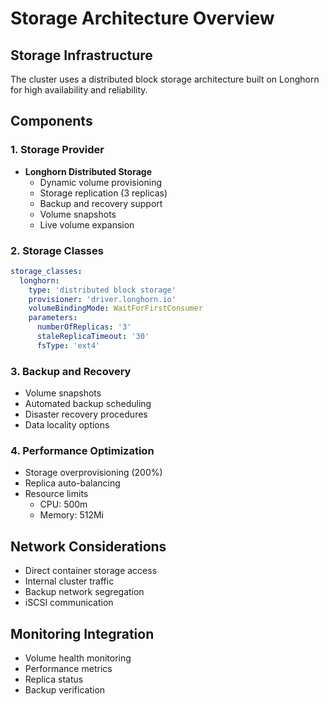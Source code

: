 # Storage Architecture Overview

## Storage Infrastructure

The cluster uses a distributed block storage architecture built on Longhorn for high availability and reliability.

## Components

### 1. Storage Provider

- **Longhorn Distributed Storage**
  - Dynamic volume provisioning
  - Storage replication (3 replicas)
  - Backup and recovery support
  - Volume snapshots
  - Live volume expansion

### 2. Storage Classes

```yaml
storage_classes:
  longhorn:
    type: 'distributed block storage'
    provisioner: 'driver.longhorn.io'
    volumeBindingMode: WaitForFirstConsumer
    parameters:
      numberOfReplicas: '3'
      staleReplicaTimeout: '30'
      fsType: 'ext4'
```

### 3. Backup and Recovery

- Volume snapshots
- Automated backup scheduling
- Disaster recovery procedures
- Data locality options

### 4. Performance Optimization

- Storage overprovisioning (200%)
- Replica auto-balancing
- Resource limits
  - CPU: 500m
  - Memory: 512Mi

## Network Considerations

- Direct container storage access
- Internal cluster traffic
- Backup network segregation
- iSCSI communication

## Monitoring Integration

- Volume health monitoring
- Performance metrics
- Replica status
- Backup verification
